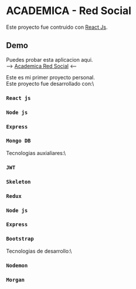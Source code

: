 # ACADEMICA - Red Social

Este proyecto fue contruido con [React Js](https://github.com/facebook/react).

## Demo

Puedes probar esta aplicacion aqui.\
--> [Academica Red Social](https://red-social-mision-tic.herokuapp.com) <--

Este es mi primer proyecto personal.\
Este proyecto fue desarrollado con:\

### `React js`

### `Node js`

### `Express`

### `Mongo DB`

Tecnologias auxialiares:\

### `JWT`

### `Skeleton`

### `Redux`

### `Node js`

### `Express`

### `Bootstrap`

Tecnologias de desarrollo:\
### `Nodemon`

### `Morgan`
